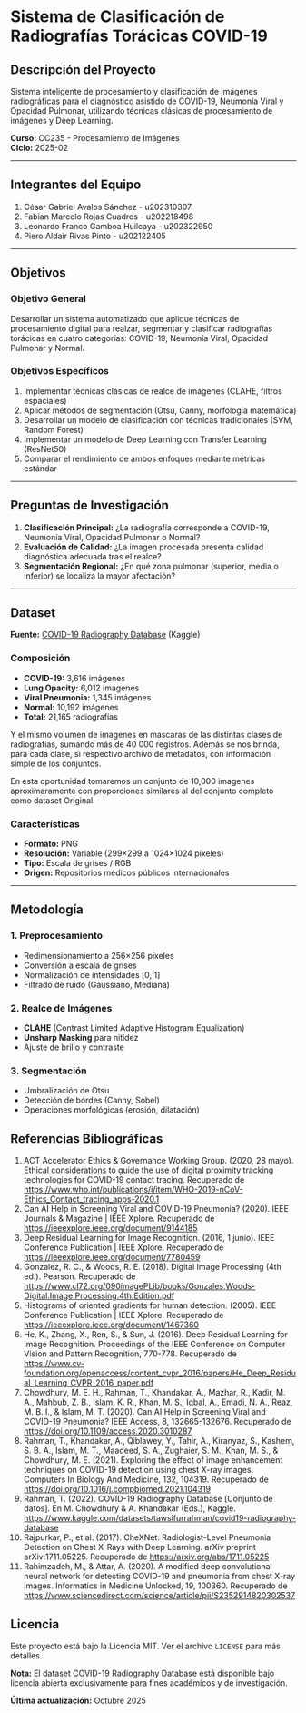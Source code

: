 # Sistema de Clasificación de Radiografías Torácicas COVID-19

## Descripción del Proyecto

Sistema inteligente de procesamiento y clasificación de imágenes radiográficas para el diagnóstico asistido de COVID-19, Neumonía Viral y Opacidad Pulmonar, utilizando técnicas clásicas de procesamiento de imágenes y Deep Learning.

**Curso:** CC235 - Procesamiento de Imágenes  
**Ciclo:** 2025-02

---

## Integrantes del Equipo

1. César Gabriel Avalos Sánchez		-	u202310307
2. Fabian Marcelo Rojas Cuadros		-	u202218498
3. Leonardo Franco Gamboa Huilcaya	-	u202322950
4. Piero Aldair Rivas Pinto			-	u202122405

---

## Objetivos

### Objetivo General
Desarrollar un sistema automatizado que aplique técnicas de procesamiento digital para realzar, segmentar y clasificar radiografías torácicas en cuatro categorías: COVID-19, Neumonía Viral, Opacidad Pulmonar y Normal.

### Objetivos Específicos
1. Implementar técnicas clásicas de realce de imágenes (CLAHE, filtros espaciales)
2. Aplicar métodos de segmentación (Otsu, Canny, morfología matemática)
3. Desarrollar un modelo de clasificación con técnicas tradicionales (SVM, Random Forest)
4. Implementar un modelo de Deep Learning con Transfer Learning (ResNet50)
5. Comparar el rendimiento de ambos enfoques mediante métricas estándar

---

## Preguntas de Investigación

1. **Clasificación Principal:** ¿La radiografía corresponde a COVID-19, Neumonía Viral, Opacidad Pulmonar o Normal?
2. **Evaluación de Calidad:** ¿La imagen procesada presenta calidad diagnóstica adecuada tras el realce?
3. **Segmentación Regional:** ¿En qué zona pulmonar (superior, media o inferior) se localiza la mayor afectación?

---

## Dataset

**Fuente:** [COVID-19 Radiography Database](https://www.kaggle.com/datasets/tawsifurrahman/covid19-radiography-database) (Kaggle)

### Composición
- **COVID-19:** 3,616 imágenes
- **Lung Opacity:** 6,012 imágenes
- **Viral Pneumonia:** 1,345 imágenes
- **Normal:** 10,192 imágenes
- **Total:** 21,165 radiografías

Y el mismo volumen de imagenes en mascaras de las distintas clases de radiografias, sumando más de 40 000 registros. Además se nos brinda, para cada clase, si respectivo archivo de metadatos, con información simple de los conjuntos.

En esta oportunidad tomaremos un conjunto de 10,000 imagenes aproximaramente con proporciones similares al del conjunto completo como dataset Original.

### Características
- **Formato:** PNG
- **Resolución:** Variable (299×299 a 1024×1024 píxeles)
- **Tipo:** Escala de grises / RGB
- **Origen:** Repositorios médicos públicos internacionales

---

## Metodología

### 1. Preprocesamiento
- Redimensionamiento a 256×256 píxeles
- Conversión a escala de grises
- Normalización de intensidades [0, 1]
- Filtrado de ruido (Gaussiano, Mediana)

### 2. Realce de Imágenes
- **CLAHE** (Contrast Limited Adaptive Histogram Equalization)
- **Unsharp Masking** para nitidez
- Ajuste de brillo y contraste

### 3. Segmentación
- Umbralización de Otsu
- Detección de bordes (Canny, Sobel)
- Operaciones morfológicas (erosión, dilatación)

## Referencias Bibliográficas

1. ACT Accelerator Ethics & Governance Working Group. (2020, 28 mayo). Ethical considerations to guide the use of digital proximity tracking technologies for COVID-19 contact tracing. Recuperado de https://www.who.int/publications/i/item/WHO-2019-nCoV-Ethics_Contact_tracing_apps-2020.1 
2. Can AI Help in Screening Viral and COVID-19 Pneumonia? (2020). IEEE Journals & Magazine | IEEE Xplore. Recuperado de  https://ieeexplore.ieee.org/document/9144185 
3. Deep Residual Learning for Image Recognition. (2016, 1 junio). IEEE Conference Publication | IEEE Xplore. Recuperado de https://ieeexplore.ieee.org/document/7780459 
4. Gonzalez, R. C., & Woods, R. E. (2018). Digital Image Processing (4th ed.). Pearson. Recuperado de https://www.cl72.org/090imagePLib/books/Gonzales,Woods-Digital.Image.Processing.4th.Edition.pdf
5. Histograms of oriented gradients for human detection. (2005). IEEE Conference Publication | IEEE Xplore. Recuperado de  https://ieeexplore.ieee.org/document/1467360
6. He, K., Zhang, X., Ren, S., & Sun, J. (2016). Deep Residual Learning for Image Recognition. Proceedings of the IEEE Conference on Computer Vision and Pattern Recognition, 770-778. Recuperado de https://www.cv-foundation.org/openaccess/content_cvpr_2016/papers/He_Deep_Residual_Learning_CVPR_2016_paper.pdf
7. Chowdhury, M. E. H., Rahman, T., Khandakar, A., Mazhar, R., Kadir, M. A., Mahbub, Z. B., Islam, K. R., Khan, M. S., Iqbal, A., Emadi, N. A., Reaz, M. B. I., & Islam, M. T. (2020). Can AI Help in Screening Viral and COVID-19 Pneumonia? IEEE Access, 8, 132665-132676. Recuperado de https://doi.org/10.1109/access.2020.3010287
8. Rahman, T., Khandakar, A., Qiblawey, Y., Tahir, A., Kiranyaz, S., Kashem, S. B. A., Islam, M. T., Maadeed, S. A., Zughaier, S. M., Khan, M. S., & Chowdhury, M. E. (2021). Exploring the effect of image enhancement techniques on COVID-19 detection using chest X-ray images. Computers In Biology And Medicine, 132, 104319. Recuperado de https://doi.org/10.1016/j.compbiomed.2021.104319
9. Rahman, T. (2022). COVID-19 Radiography Database [Conjunto de datos]. En M. Chowdhury & A. Khandakar (Eds.), Kaggle. https://www.kaggle.com/datasets/tawsifurrahman/covid19-radiography-database
10. Rajpurkar, P., et al. (2017). CheXNet: Radiologist-Level Pneumonia Detection on Chest X-Rays with Deep Learning. arXiv preprint arXiv:1711.05225. Recuperado de https://arxiv.org/abs/1711.05225
11. Rahimzadeh, M., & Attar, A. (2020). A modified deep convolutional neural network for detecting COVID-19 and pneumonia from chest X-ray images. Informatics in Medicine Unlocked, 19, 100360. Recuperado de https://www.sciencedirect.com/science/article/pii/S2352914820302537



## Licencia

Este proyecto está bajo la Licencia MIT. Ver el archivo `LICENSE` para más detalles.

**Nota:** El dataset COVID-19 Radiography Database está disponible bajo licencia abierta exclusivamente para fines académicos y de investigación.


**Última actualización:** Octubre 2025
